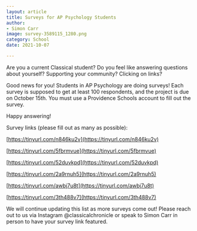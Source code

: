 ```yaml
---
layout: article
title: Surveys for AP Psychology Students
author:
- Simon Carr
image: survey-3589115_1280.png
category: School
date: 2021-10-07

---
```


Are you a current Classical student? Do you feel like answering questions about yourself? Supporting your community? Clicking on links?

Good news for you! Students in AP Psychology are doing surveys! Each survey is supposed to get at least 100 respondents, and the project is due on October 15th. You must use a Providence Schools account to fill out the survey.

Happy answering!

Survey links (please fill out as many as possible):

[https://tinyurl.com/n846ku2v](https://tinyurl.com/n846ku2v)

[https://tinyurl.com/5fbrmvue](https://tinyurl.com/5fbrmvue)

[https://tinyurl.com/52duvkpd](https://tinyurl.com/52duvkpd)

[https://tinyurl.com/2a9rnuh5](https://tinyurl.com/2a9rnuh5)

[https://tinyurl.com/awbj7u8t](https://tinyurl.com/awbj7u8t)

[https://tinyurl.com/3th488v7](https://tinyurl.com/3th488v7)

We will continue updating this list as more surveys come out! Please reach out to us via Instagram @classicalchronicle or speak to Simon Carr in person to have your survey link featured.

